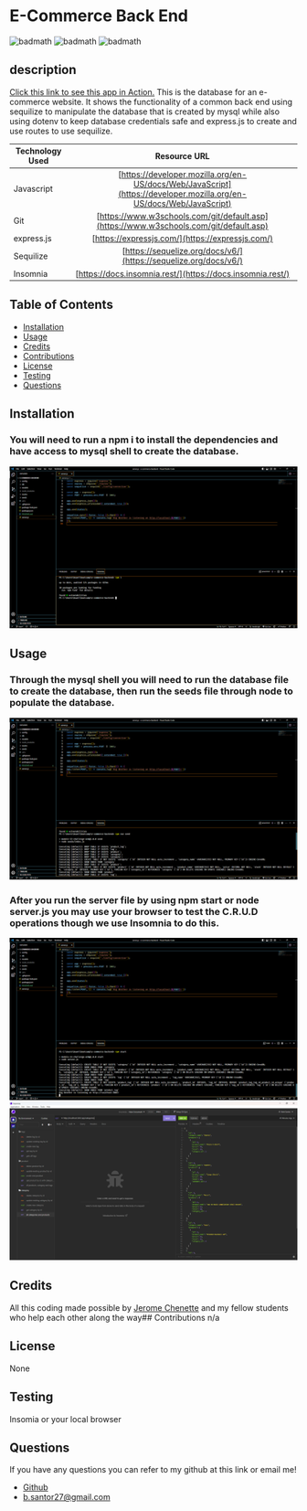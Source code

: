 # E-Commerce Back End
![badmath](https://img.shields.io/badge/license-None-red)
![badmath](https://img.shields.io/badge/Built%20With-express-yellow)
![badmath](https://img.shields.io/badge/Built%20With-JavaScript-brightgreen)
## description
[Click this link to see this app in Action.](https://drive.google.com/file/d/1A5DiEXqG-wY9yiNZ6GSklzPROiWkdIkd/view)
This is the database for an e-commerce website. It shows the functionality of a common back end using sequilize to manipulate the database that is created by mysql while also using dotenv to keep database credentials safe and express.js to create and use routes to use sequilize.

| Technology Used         | Resource URL           | 
| ------------- |:-------------:| 
| Javascript    | [https://developer.mozilla.org/en-US/docs/Web/JavaScript](https://developer.mozilla.org/en-US/docs/Web/JavaScript) | 
| Git | [https://www.w3schools.com/git/default.asp](https://www.w3schools.com/git/default.asp)     |
| express.js | [https://expressjs.com/](https://expressjs.com/)     |
| Sequilize    | [https://sequelize.org/docs/v6/](https://sequelize.org/docs/v6/) |   
| Insomnia | [https://docs.insomnia.rest/](https://docs.insomnia.rest/)     |


## Table of Contents 
 * [Installation](#installation)
* [Usage](#usage)
* [Credits](#credits)
* [Contributions](#contribution)
* [License](#license)
* [Testing](#Testing)
* [Questions](#questions)

## Installation 
### You will need to run a npm i to install the dependencies and have access to mysql shell to create the database.
 ![dependency installation](./assets/images/npmInstall.png)
## Usage 
 ### Through the mysql shell you will need to run the database file to create the database, then run the seeds file through node to populate the database. 
 ![seeds populating the database](./assets/images/npmRunSeed.png) 
### After you run the server file by using npm start or node server.js you may use your browser to test the C.R.U.D operations though we use Insomnia to do this. 
![starting server](./assets/images/npmstart.png)
 ![using Insomnia](./assets/images/Insomnia.png)
## Credits 
All this coding made possible by [Jerome Chenette](https://github.com/jeromechenette) and my fellow students who help each other along the way## Contributions 
 n/a
## License 
 None
## Testing 
 Insomia or your local browser
## Questions 
 If you have any questions you can refer to my github at this link or email me! 
 * [Github](github.com/BrettSantor) 
* b.santor27@gmail.com
